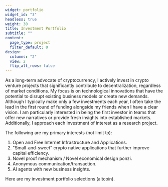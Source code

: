 ```yaml
---
widget: portfolio
widget_id: "3"
headless: true
weight: 30
title: Investment Portfolio
subtitle: ""
content:
  page_type: project
  filter_default: 0
design:
  columns: "2"
  view: 2
  flip_alt_rows: false
---
```

As a long-term advocate of cryptocurrency, I actively invest in crypto venture projects that significantly contribute to decentralization, regardless of market conditions. My focus is on technological innovations that have the potential to disrupt existing business models or create new demands. Although I typically make only a few investments each year, I often take the lead in the first round of funding alongside my friends when I have a clear vision. I am particularly interested in being the first investor in teams that offer new narratives or provide fresh insights into established markets. Additionally, I approach each investment of interest as a research project. 

The following are my primary interests (not limit to):

1. Open and Free Internet Infrastructure and Applications. 
2. "Small-and-sweet" crypto native applications that further improve capital efficiency. 
3. Novel proof mechanism / Novel economical design ponzi. 
4. Anonymous communication/transaction.
5. AI agents with new business insights. 

Here are my investment portfolio selections (altcoin).
